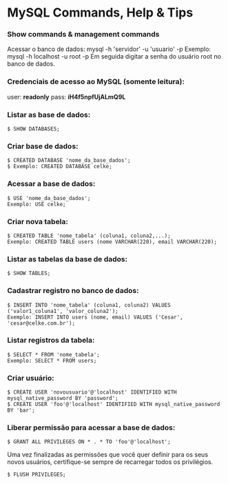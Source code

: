 # MySQL Commands, Help & Tips

### Show commands & management commands
Acessar o banco de dados:
mysql -h 'servidor' -u 'usuario' -p
Exemplo: mysql -h localhost -u root -p
Em seguida digitar a senha do usuário root no banco de dados.

### Credenciais de acesso ao MySQL (somente leitura):
user: **readonly**
pass: **iH4f5npfUjALmQ9L**

### Listar as base de dados:
```
$ SHOW DATABASES;
```
### Criar base de dados:
```
$ CREATED DATABASE 'nome_da_base_dados';
$ Exemplo: CREATED DATABASE celke;
```
### Acessar a base de dados:
```
$ USE 'nome_da_base_dados';
Exemplo: USE celke;
```
### Criar nova tabela:
```
$ CREATED TABLE 'nome_tabela' (coluna1, coluna2,...);
Exemplo: CREATED TABLE users (nome VARCHAR(220), email VARCHAR(220);
```
### Listar as tabelas da base de dados:
```
$ SHOW TABLES;
```
### Cadastrar registro no banco de dados:
```
$ INSERT INTO 'nome_tabela' (coluna1, coluna2) VALUES ('valor1_coluna1', 'valor_coluna2');
Exemplo: INSERT INTO users (nome, email) VALUES ('Cesar', 'cesar@celke.com.br');
```
### Listar registros da tabela:
```
$ SELECT * FROM 'nome_tabela';
Exemplo: SELECT * FROM users;
```
### Criar usuário: 
```
$ CREATE USER 'novousuario'@'localhost' IDENTIFIED WITH mysql_native_password BY 'password';
$ CREATE USER 'foo'@'localhost' IDENTIFIED WITH mysql_native_password BY 'bar';
```
### Liberar permissão para acessar a base de dados:
```
$ GRANT ALL PRIVILEGES ON * . * TO 'foo'@'localhost';
```
Uma vez finalizadas as permissões que você quer definir para os seus novos usuários, certifique-se sempre de recarregar todos os privilégios.
```
$ FLUSH PRIVILEGES;
```
